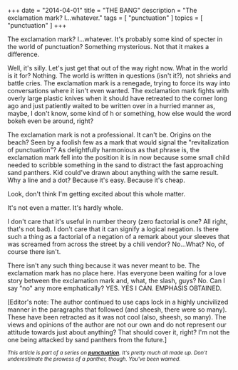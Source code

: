 +++
date        = "2014-04-01"
title       = "THE BANG"
description = "The exclamation mark? I...whatever."
tags        = [ "punctuation" ]
topics      = [ "punctuation" ]
+++

The exclamation mark? I...whatever. It's probably some kind of specter in the world of punctuation? Something mysterious. Not that it makes a difference.

Well, it's silly. Let's just get that out of the way right now. What in the world is it for? Nothing. The world is written in questions (isn't it?), not shrieks and battle cries. The exclamation mark is a renegade, trying to force its way into conversations where it isn't even wanted. The exclamation mark fights with overly large plastic knives when it should have retreated to the corner long ago and just patiently waited to be written over in a hurried manner as, maybe, I don't know, some kind of h or something, how else would the word bokeh even be around, right?

The exclamation mark is not a professional. It can't be. Origins on the beach? Seen by a foolish few as a mark that would signal the "revitalization of punctuation"? As delightfully harmonious as that phrase is, the exclamation mark fell into the position it is in now because some small child needed to scribble something in the sand to distract the fast approaching sand panthers. Kid could've drawn about anything with the same result. Why a line and a dot? Because it's easy. Because it's cheap.

Look, don't think I'm getting excited about this whole matter.

It's not even a matter. It's hardly whole.

I don't care that it's useful in number theory (zero factorial is one? All right, that's not bad). I don't care that it can signify a logical negation. Is there such a thing as a factorial of a negation of a remark about your sleeves that was screamed from across the street by a chili vendor? No...What? No, of course there isn't.

There isn't any such thing because it was never meant to be. The exclamation mark has no place here. Has everyone been waiting for a love story between the exclamation mark and, what, the slash, guys? No. Can I say "no" any more emphatically? YES. YES I CAN. EMPHASIS OBTAINED.

[Editor's note: The author continued to use caps lock in a highly uncivilized manner in the paragraphs that followed (and sheesh, there were so many). These have been retracted as it was not cool (also, sheesh, so many). The views and opinions of the author are not our own and do not represent our attitude towards just about anything? That should cover it, right? I'm not the one being attacked by sand panthers from the future.]



<sub><em>This article is part of a series on [**punctuation**](/tags/punctuation). It's pretty much all made up. Don't underestimate the prowess of a panther, though. You've been warned.</em></sub>
